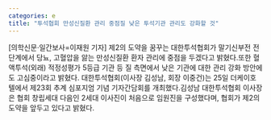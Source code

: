 ```yaml
---
categories: e
title: "투석협회 만성신질환 관리 중점질 낮은 투석기관 관리도 강화할 것"
---
```

[의학신문·일간보사=이재원 기자] 제2의 도약을 꿈꾸는 대한투석협회가 말기신부전 전 단계에서 당뇨, 고혈압을 앓는 만성신질환 환자 관리에 중점을 두겠다고 밝혔다.또한 혈액투석(외래) 적정성평가 5등급 기관 등 질 측면에서 낮은 기관에 대한 관리 강화 방안에도 고심중이라고 밝혔다. 대한투석협회(이사장 김성남, 회장 이중건)는 25일 더케이호텔에서 제23회 추계 심포지엄 기념 기자간담회를 개최했다.김성남 대한투석협회 이사장은 협회 창립세대 다음인 2세대 이사진이 처음으로 임원진을 구성했다며, 협회가 제2의 도약을 앞두고 있다고 밝혔다.